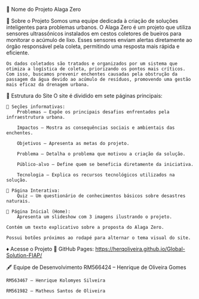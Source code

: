 📃 Nome do Projeto
    Alaga Zero

📌 Sobre o Projeto
    Somos uma equipe dedicada à criação de soluções inteligentes para problemas urbanos. O Alaga Zero é um projeto que utiliza sensores ultrassônicos instalados em cestos coletores de bueiros para monitorar o acúmulo de lixo. Esses sensores enviam alertas diretamente ao órgão responsável pela coleta, permitindo uma resposta mais rápida e eficiente.

    Os dados coletados são tratados e organizados por um sistema que otimiza a logística de coleta, priorizando os pontos mais críticos. Com isso, buscamos prevenir enchentes causadas pela obstrução da passagem da água devido ao acúmulo de resíduos, promovendo uma gestão mais eficaz da drenagem urbana.

🧱 Estrutura do Site
    O site é dividido em sete páginas principais:

    🔹 Seções informativas:
        Problemas – Expõe os principais desafios enfrentados pela infraestrutura urbana.

        Impactos – Mostra as consequências sociais e ambientais das enchentes.

        Objetivos – Apresenta as metas do projeto.

        Problema – Detalha o problema que motivou a criação da solução.

        Público-alvo – Define quem se beneficia diretamente da iniciativa.

        Tecnologia – Explica os recursos tecnológicos utilizados na solução.

    🔹 Página Interativa:
        Quiz – Um questionário de conhecimentos básicos sobre desastres naturais.

    🔹 Página Inicial (Home):
        Apresenta um slideshow com 3 imagens ilustrando o projeto.

    Contém um texto explicativo sobre a proposta do Alaga Zero.

    Possui botões próximos ao rodapé para alternar o tema visual do site.

♦️ Acesse o Projeto
    🔗 GitHub Pages:
    https://herqoliveira.github.io/Global-Solution-FIAP/

🖋️ Equipe de Desenvolvimento
    RM566424 – Henrique de Oliveira Gomes

    RM563467 – Henrique Kolomyes Silveira

    RM561982 – Matheus Santos de Oliveira